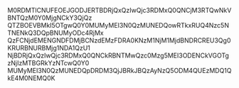 M0RDMTlCNUFEOEJGODJERTBDRjQxQzIwQjc3RDMxQ0QNCjM3RTQwNkVBNTQzM0Y0MjgNCkY3QjQz
QTZBOEVBMkI5OTgwQ0Y0MUMyMEI3N0QzMUNEDQowRTkxRUQ4Nzc5NTNENkQ3DQpBNUMyODc4RjMx
QzFCNjdEMENGNDFDMjBCNzdEMzFDRA0KNzM1NjM1MjdBNDRCREU3Qg0KRURBNURBMjg1NDA1QzU1
NjBDRjQxQzIwQjc3RDMxQ0QNCkRBNTMwQzc0Mzg5MEI3ODENCkVGOTgzNjIzMTBGRkYzNTcwQ0Y0
MUMyMEI3N0QzMUNEDQpDRDM3QjJBRkJBQzAyNzQ5ODM4QUEzMDQ1QkE4M0NEMQ0K

